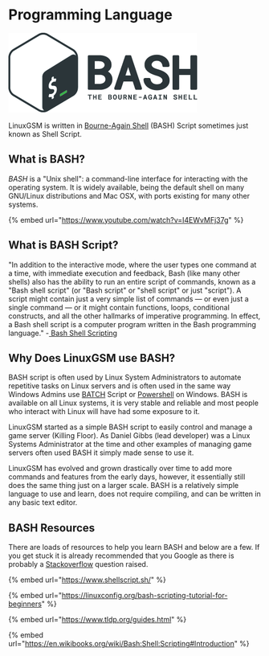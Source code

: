 # Programming Language

![](../.gitbook/assets/68747470733a2f2f63646e2e7261776769742e636f6d2f6f64622f6f6666696369616c2d626173682d6c6f676f2f6d617374.png)

LinuxGSM is written in [Bourne-Again Shell](https://en.wikipedia.org/wiki/Bash\_\(Unix\_shell\)) (BASH) Script sometimes just known as Shell Script.

## What is BASH?

_BASH_ is a "Unix shell": a command-line interface for interacting with the operating system. It is widely available, being the default shell on many GNU/Linux distributions and Mac OSX, with ports existing for many other systems.

{% embed url="https://www.youtube.com/watch?v=I4EWvMFj37g" %}

## What is BASH Script?

"In addition to the interactive mode, where the user types one command at a time, with immediate execution and feedback, Bash (like many other shells) also has the ability to run an entire script of commands, known as a "Bash shell script" (or "Bash script" or "shell script" or just "script"). A script might contain just a very simple list of commands — or even just a single command — or it might contain functions, loops, conditional constructs, and all the other hallmarks of imperative programming. In effect, a Bash shell script is a computer program written in the Bash programming language." -[ Bash Shell Scripting](https://en.wikibooks.org/wiki/Bash\_Shell\_Scripting#What\_is\_Bash?)

## Why Does LinuxGSM use BASH?

BASH script is often used by Linux System Administrators to automate repetitive tasks on Linux servers and is often used in the same way Windows Admins use [BATCH](https://en.wikipedia.org/wiki/Batch\_file) Script or [Powershell](https://learn.microsoft.com/en-us/powershell/scripting/overview?view=powershell-7.3) on Windows. BASH is available on all Linux systems, it is very stable and reliable and most people who interact with Linux will have had some exposure to it.

LinuxGSM started as a simple BASH script to easily control and manage a game server (Killing Floor). As Daniel Gibbs (lead developer) was a Linux Systems Administrator at the time and other examples of managing game servers often used BASH it simply made sense to use it.

LinuxGSM has evolved and grown drastically over time to add more commands and features from the early days, however, it essentially still does the same thing just on a larger scale. BASH is a relatively simple language to use and learn, does not require compiling, and can be written in any basic text editor.

## BASH Resources

There are loads of resources to help you learn BASH and below are a few. If you get stuck it is already recommended that you Google as there is probably a [Stackoverflow](https://stackoverflow.com/) question raised.

{% embed url="https://www.shellscript.sh/" %}

{% embed url="https://linuxconfig.org/bash-scripting-tutorial-for-beginners" %}

{% embed url="https://www.tldp.org/guides.html" %}

{% embed url="https://en.wikibooks.org/wiki/Bash:Shell:Scripting#Introduction" %}
